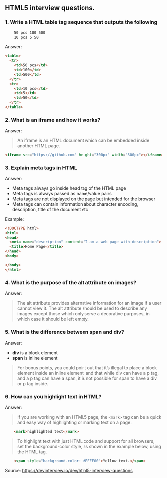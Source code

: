 ## HTML5 interview questions.



### 1. Write a HTML table tag sequence that outputs the following

```html
    50 pcs 100 500
    10 pcs 5 50
```

Answer:

``` html
<table>
  <tr>
    <td>50 pcs</td>
    <td>100</td>
    <td>500</td>
  </tr>
  <tr>
    <td>10 pcs</td>
    <td>5</td>
    <td>50</td>
  </tr>
</table>
```

### 2. What is an iframe and how it works?

Answer: 

> An iframe is an HTML document which can be embedded inside another HTML page.

```html
<iframe src="https://github.com" height="300px" width="300px"></iframe>
```

### 3. Explain meta tags in HTML

Answer:

- Meta tags always go inside head tag of the HTML page
- Meta tags is always passed as name/value pairs
- Meta tags are not displayed on the page but intended for the browser
- Meta tags can contain information about character encoding, description, title of the document etc

Example:

```html
<!DOCTYPE html>
<html>
<head>
  <meta name="description" content="I am a web page with description"> 
  <title>Home Page</title>
</head>
<body>
  
</body>
</html>
```

### 4. What is the purpose of the alt attribute on images?

Answer:

> The alt attribute provides alternative information for an image if a user cannot view it. The alt attribute should be used to describe any images except those which only serve a decorative purposes, in which case it should be left empty.

### 5. What is the difference between span and div?

Answer:

- **div** is a block element
- **span** is inline element

> For bonus points, you could point out that it’s illegal to place a block element inside an inline element, and that while div can have a p tag, and a p tag can have a span, it is not possible for span to have a div or p tag inside.

### 6. How can you highlight text in HTML?

Answer: 

> If you are working with an HTML5 page, the `<mark>` tag can be a quick and easy way of highlighting or marking text on a page:

```html
    <mark>highlighted text</mark>
```

> To highlight text with just HTML code and support for all browsers, set the background-color style, as shown in the example below, using the HTML tag.


```html
    <span style="background-color: #FFFF00">Yellow text.</span>
```

Source: https://devinterview.io/dev/html5-interview-questions
